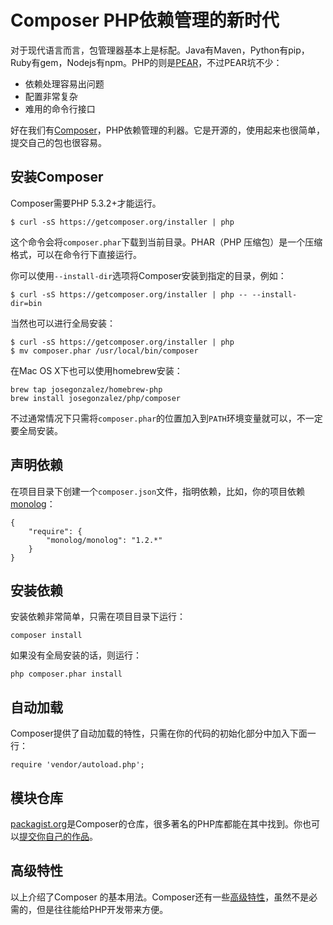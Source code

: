 # Composer PHP依赖管理的新时代

对于现代语言而言，包管理器基本上是标配。Java有Maven，Python有pip，Ruby有gem，Nodejs有npm。PHP的则是[PEAR](http://pear.php.net/)，不过PEAR坑不少：

*   依赖处理容易出问题
*   配置非常复杂
*   难用的命令行接口

好在我们有[Composer](http://getcomposer.org/)，PHP依赖管理的利器。它是开源的，使用起来也很简单，提交自己的包也很容易。

## 安装Composer

Composer需要PHP 5.3.2+才能运行。

    $ curl -sS https://getcomposer.org/installer | php

这个命令会将`composer.phar`下载到当前目录。PHAR（PHP 压缩包）是一个压缩格式，可以在命令行下直接运行。

你可以使用`--install-dir`选项将Composer安装到指定的目录，例如：

    $ curl -sS https://getcomposer.org/installer | php -- --install-dir=bin

当然也可以进行全局安装：

    $ curl -sS https://getcomposer.org/installer | php
    $ mv composer.phar /usr/local/bin/composer

在Mac OS X下也可以使用homebrew安装：

    brew tap josegonzalez/homebrew-php  
    brew install josegonzalez/php/composer  

不过通常情况下只需将`composer.phar`的位置加入到`PATH`环境变量就可以，不一定要全局安装。

## 声明依赖

在项目目录下创建一个`composer.json`文件，指明依赖，比如，你的项目依赖 [monolog](https://github.com/Seldaek/monolog)：

    {
        "require": {
            "monolog/monolog": "1.2.*"
        }
    }

## 安装依赖

安装依赖非常简单，只需在项目目录下运行：

    composer install  

如果没有全局安装的话，则运行：

    php composer.phar install  

## 自动加载

Composer提供了自动加载的特性，只需在你的代码的初始化部分中加入下面一行：

    require 'vendor/autoload.php';  

## 模块仓库

[packagist.org](https://packagist.org/)是Composer的仓库，很多著名的PHP库都能在其中找到。你也可以[提交你自己的作品](https://packagist.org/packages/submit)。

## 高级特性

以上介绍了Composer 的基本用法。Composer还有一些[高级特性](README.md)，虽然不是必需的，但是往往能给PHP开发带来方便。